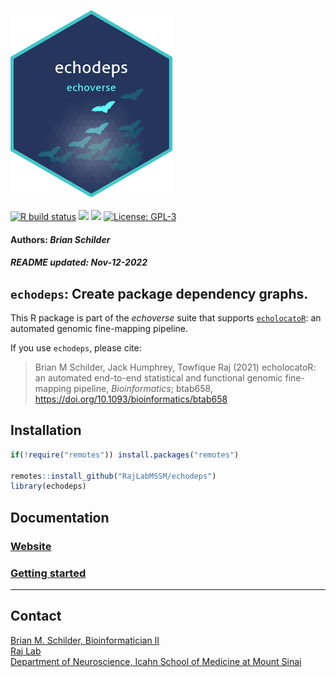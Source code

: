 <img src='https://github.com/RajLabMSSM/echodeps/raw/master/inst/hex/hex.png' height='300'><br><br>
[![R build
status](https://github.com/RajLabMSSM/echodeps/workflows/rworkflows/badge.svg)](https://github.com/RajLabMSSM/echodeps/actions)
[![](https://img.shields.io/github/last-commit/RajLabMSSM/echodeps.svg)](https://github.com/RajLabMSSM/echodeps/commits/master)
[![](https://app.codecov.io/gh/RajLabMSSM/echodeps/branch/master/graph/badge.svg)](https://app.codecov.io/gh/RajLabMSSM/echodeps)
[![License:
GPL-3](https://img.shields.io/badge/license-GPL--3-blue.svg)](https://cran.r-project.org/web/licenses/GPL-3)
<h4>
Authors: <i>Brian Schilder</i>
</h4>
<h5>
README updated: <i>Nov-12-2022</i>
</h5>

## `echodeps`: Create package dependency graphs.

This R package is part of the *echoverse* suite that supports
[`echolocatoR`](https://github.com/RajLabMSSM/echolocatoR): an automated
genomic fine-mapping pipeline.

If you use `echodeps`, please cite:

> Brian M Schilder, Jack Humphrey, Towfique Raj (2021) echolocatoR: an
> automated end-to-end statistical and functional genomic fine-mapping
> pipeline, *Bioinformatics*; btab658,
> <https://doi.org/10.1093/bioinformatics/btab658>

## Installation

``` r
if(!require("remotes")) install.packages("remotes")

remotes::install_github("RajLabMSSM/echodeps")
library(echodeps)
```

## Documentation

### [Website](https://rajlabmssm.github.io/echodeps)

### [Getting started](https://rajlabmssm.github.io/echodeps/articles/echodeps)

<hr>

## Contact

<a href="https://bschilder.github.io/BMSchilder/" target="_blank">Brian
M. Schilder, Bioinformatician II</a>  
<a href="https://rajlab.org" target="_blank">Raj Lab</a>  
<a href="https://icahn.mssm.edu/about/departments/neuroscience" target="_blank">Department
of Neuroscience, Icahn School of Medicine at Mount Sinai</a>

